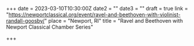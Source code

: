 +++
date = 2023-03-10T10:30:00Z
date2 = ""
date3 = ""
draft = true
link = "https://newportclassical.org/event/ravel-and-beethoven-with-violinist-randall-goosby/"
place = "Newport, RI"
title = "Ravel and Beethoven with Newport Classical Chamber Series"

+++
